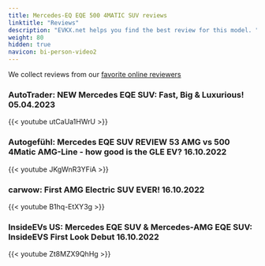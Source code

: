 ```yaml
---
title: Mercedes-EQ EQE 500 4MATIC SUV reviews
linktitle: "Reviews"
description: "EVKX.net helps you find the best review for this model. "
weight: 80
hidden: true
navicon: bi-person-video2
---
```

We collect reviews from our [favorite online reviewers](/guides/evreviewers/)

### AutoTrader: NEW Mercedes EQE SUV: Fast, Big & Luxurious! 05.04.2023

{{< youtube utCaUa1HWrU >}}

### Autogefühl: Mercedes EQE SUV REVIEW 53 AMG vs 500 4Matic AMG-Line - how good is the GLE EV? 16.10.2022

{{< youtube JKgWnR3YFiA >}}

### carwow: First AMG Electric SUV EVER! 16.10.2022

{{< youtube B1hq-EtXY3g >}}

### InsideEVs US: Mercedes EQE SUV & Mercedes-AMG EQE SUV: InsideEVS First Look Debut 16.10.2022

{{< youtube Zt8MZX9QhHg >}}

